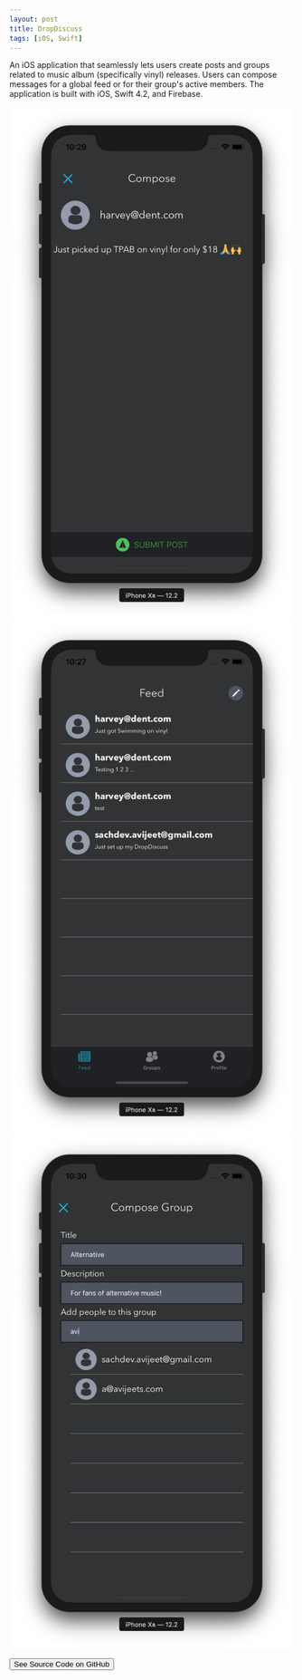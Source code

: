 ```yaml
---
layout: post
title: DropDiscuss
tags: [iOS, Swift]
---
```


An iOS application that seamlessly lets users create posts and groups related to music album (specifically vinyl) releases. Users can compose messages for a global feed or for their group's active members. The application is built with iOS, Swift 4.2, and Firebase.

![](/images/posts/dropdiscuss/one.png)
![](/images/posts/dropdiscuss/two.png)
![](/images/posts/dropdiscuss/three.png)

<a href="http://github.com/avijeets/DropDiscuss"><button class='c-btn c-btn--full'>See Source Code on GitHub</button></a>